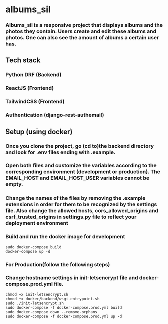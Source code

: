 # albums_sil    
### Albums_sil is a responsive project that displays albums and the photos they contain. Users create and edit these albums and photos. One can also see the amount of albums a certain user has.     
## Tech stack
### Python DRF (Backend)
### ReactJS (Frontend)
### TailwindCSS (Frontend)
### Authentication (django-rest-authemail)   
## Setup (using docker)    
### Once you clone the project, go (cd to)the backend directory and look for .env files ending with .example.     
### Open both files and customize the variables according to the corresponding environment (development or production). The EMAIL_HOST and EMAIL_HOST_USER variables cannot be empty.    
### Change the names of the files by removing the .example extensions in order for them to be recognized by the settings file. Also change the allowed hosts, cors_allowed_origins and csrf_trusted_origins in settings.py file to reflect your deployment environment    
### Build and run the docker image for development    
`sudo docker-compose build    `    
`docker-compose up -d`    
### For Production(follow the following steps)    
### Change hostname settings in init-letsencrypt file and docker-compose.prod.yml file.     
`chmod +x init-letsencrypt.sh    `    
`chmod +x docker/backend/wsgi-entrypoint.sh    `    
`sudo ./init-letsencrypt.sh    `    
`sudo docker-compose -f docker-compose.prod.yml build    `    
`sudo docker-compose down --remove-orphans    `      
`sudo docker-compose -f docker-compose.prod.yml up -d    `     

